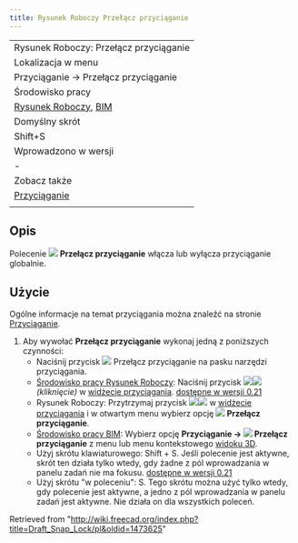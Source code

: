 ```yaml
---
title: Rysunek Roboczy Przełącz przyciąganie
---
```

|  |
| --- |
| Rysunek Roboczy: Przełącz przyciąganie |
| Lokalizacja w menu |
| Przyciąganie → Przełącz przyciąganie |
| Środowisko pracy |
| [Rysunek Roboczy](/Draft_Workbench/pl "Draft Workbench/pl"), [BIM](/BIM_Workbench/pl "BIM Workbench/pl") |
| Domyślny skrót |
| Shift+S |
| Wprowadzono w wersji |
| - |
| Zobacz także |
| [Przyciąganie](/Draft_Snap/pl "Draft Snap/pl") |
|  |

## Opis

Polecenie ![](/images/Draft_Snap_Lock.svg) **Przełącz przyciąganie** włącza lub wyłącza przyciąganie globalnie.

## Użycie

Ogólne informacje na temat przyciągania można znaleźć na stronie [Przyciąganie](/Draft_Snap/pl "Draft Snap/pl").

1. Aby wywołać **Przełącz przyciąganie** wykonaj jedną z poniższych czynności:
   * Naciśnij przycisk ![](/images/Draft_Snap_Lock.svg) Przełącz przyciąganie na pasku narzędzi przyciągania.
   * [Środowisko pracy Rysunek Roboczy](/Draft_Workbench/pl "Draft Workbench/pl"): Naciśnij przycisk ![](/images/Draft_Snap_Lock.svg)![](/images/Toolbar_flyout_arrow.svg) *(kliknięcie)* w [widżecie przyciągania](/Draft_snap_widget/pl "Draft snap widget/pl"). [dostępne w wersji 0.21](/Release_notes_0.21/pl "Release notes 0.21/pl")
   * Rysunek Roboczy: Przytrzymaj przycisk ![](/images/Draft_Snap_Lock.svg)![](/images/Toolbar_flyout_arrow.svg) w [widżecie przyciągania](/Draft_snap_widget/pl "Draft snap widget/pl") i w otwartym menu wybierz opcję **![](/images/Draft_Snap_Lock.svg) Przełącz przyciąganie**.
   * [Środowisko pracy BIM](/BIM_Workbench/pl "BIM Workbench/pl"): Wybierz opcję **Przyciąganie → ![](/images/Draft_Snap_Lock.svg) Przełącz przyciąganie** z menu lub menu kontekstowego [widoku 3D](/3D_view/pl "3D view/pl").
   * Użyj skrótu klawiaturowego: Shift + S. Jeśli polecenie jest aktywne, skrót ten działa tylko wtedy, gdy żadne z pól wprowadzania w panelu zadań nie ma fokusu. [dostępne w wersji 0.21](/Release_notes_0.21/pl "Release notes 0.21/pl")
   * Użyj skrótu "w poleceniu": S. Tego skrótu można użyć tylko wtedy, gdy polecenie jest aktywne, a jedno z pól wprowadzania w panelu zadań jest aktywne. Nie działa on dla wszystkich poleceń.

Retrieved from "<http://wiki.freecad.org/index.php?title=Draft_Snap_Lock/pl&oldid=1473625>"